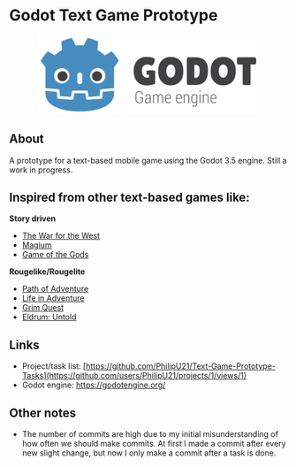 # Godot Text Game Prototype

<p align="center">
  <a href="https://godotengine.org/">
    <img src="assets/logo_outlined.png" width="400" alt="Godot Engine logo">
  </a>
</p>

## About
A prototype for a text-based mobile game using the Godot 3.5 engine. Still a work in progress.


## Inspired from other text-based games like:

**Story driven**
* [The War for the West](https://play.google.com/store/apps/details?id=org.hostedgames.warforwest&hl=en_US&gl=US)
* [Magium](https://play.google.com/store/apps/details?id=com.magiumgames.magium&hl=en_US&gl=US)
* [Game of the Gods](https://play.google.com/store/apps/details?id=com.warquest&hl=en_US&gl=US)

**Rougelike/Rougelite**
* [Path of Adventure](https://play.google.com/store/apps/details?id=com.keeweed.pathofadventure&hl=en_US&gl=US)
* [Life in Adventure](https://play.google.com/store/apps/details?id=com.StudioWheel.Bard&hl=en_US&gl=US)
* [Grim Quest](https://play.google.com/store/apps/details?id=com.grimdev.grimquest&hl=en_US&gl=US)
* [Eldrum: Untold](https://play.google.com/store/apps/details?id=com.gotterdammerung.untold&hl=en_US&gl=US)

## Links
* Project/task list: [https://github.com/PhilipU21/Text-Game-Prototype-Tasks](https://github.com/users/PhilipU21/projects/1/views/1)
* Godot engine: https://godotengine.org/

## Other notes
* The number of commits are high due to my initial misunderstanding of how often we should make commits. At first I made a commit after every new slight change, but now I only make a commit after a task is done.

